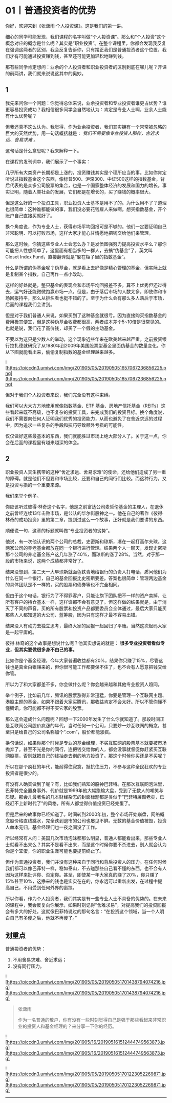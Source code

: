 # 01丨普通投资者的优势

你好，欢迎来到《张潇雨·个人投资课》。这是我们的第一讲。

细心的同学可能发现，我们课程的名字叫做“个人投资课”。那么和“个人投资”这个概念对应的概念是什么呢？其实是“职业投资”。在整个课程里，你都会发现我反复在强调这两者的区别，我会反复告诉你，只有摆正我们是普通投资者这个位置，我们才有可能通过投资赚到钱，甚至还可能更加轻松地赚到钱。

那有些同学肯定想问：业余的个人投资者和职业投资者的区别到底在哪儿呢？开课的前两讲，我们就来说说这其中的奥妙。

## 1

我先来问你一个问题：你觉得总体来说，业余投资者和专业投资者谁更占优势？谁更容易投资成功？我相信很多同学会自然地认为：肯定是专业人士啊，业余人士能有什么优势呢？

但我还真不这么认为。我觉得，作为业余投资者，我们其实拥有一个常常被忽略的巨大的天然优势，用一句话概括就是： *我们不需要像专业投资人那样，舍近求远、舍易求难* 。

这句话是什么意思呢？我来解释一下。

在课程的发刊词中，我们展示了一个事实：

几乎所有大类资产长期都是上涨的，投资赚钱其实是个理所应当的事。比如你肯定听说过指数基金这个东西，像标普500、沪深300、中证500这样的指数基金，背后代表的是众多公司股票的集合，也是一个国家整体经济的发展和国力的增长。事实证明，随着人类社会的发展，它们都是在增长的，买了赚钱的概率很大。

但是这么好的一个投资工具，职业投资人士基本是用不了的。为什么用不了？道理也很简单：这种谁都能做的事，我们没必要花钱雇人来做啊。想买指数基金，开个账户自己直接买就好了。

换个角度说，作为专业人士，获得市场平均回报可是不够的。他们一定要证明自己非常聪明、可以打败市场，这样大家才能心甘情愿地把钱交给他们来管理。

那么这时候，你猜这些专业人士会怎么办？是发愤图强努力提高投资水平么？那你可能把人性想简单了。这里面有相当多的一群人，去搞“伪基金”了，英文叫 Closet Index Fund，直接翻译就是“躲在柜子里的指数基金”。

什么是所谓的伪基金呢？伪基金，就是看上去好像是精心管理的基金，但实际上就是复制某个指数，自己再作一点小改动。

这样的好处就是，整只基金的表现会和市场平均回报差不多，算不上优秀但还过得去，运气好还能微微跑赢市场一点。但是，由于落后市场的人数太多，即使你和市场回报持平，那么从排名看也挺不错的了。至于为什么会有那么多人落后于市场，后面的课程我们会讲到。

但是对于我们普通人来说，如果买到了这种基金就很亏。因为直接购买指数基金的费用极其便宜，但是这种伪基金收费都很高，两者成本差个5~10倍是很常见的。也就是说，我们花了高价钱，却买了一个假的主动基金。

不要以为这只是少数人的举动，这个现象近些年来在欧美越来越严重。之前投资银行拉扎德就研究了从1980年到2009年美国股票型基金里面伪基金的数量变化。你从下图就能看出来，偷偷复制指数的基金经理越来越多。

![https://piccdn3.umiwi.com/img/201905/05/201905051657067236856225.png](https://piccdn3.umiwi.com/img/201905/05/201905051657067236856225.png)

但对于我们个人投资者来说，我们完全没有这种束缚。

我们可以大大方方地使用就像指数基金、ETF 基金、房地产信托基金（REITs）这些看起来既不高级，也不复杂的投资工具，来完成我们的投资目标。换个角度说，我们不需要向任何人证明我们优秀的投资能力，从而也避免了在舍近求远的过程中，因为追求一些复杂的手段和技巧导致额外亏损的可能性。

仅仅做好这些最基本的东西，我们就能胜过市场上绝大部分人了。关于这一点，你会在后面的课程里有越来越深的体会。

## 2

职业投资人天生携带的这种“舍近求远、舍易求难”的使命，还给他们造成了另一重的障碍。就是他们不但要和市场比较，还要和自己的同行们比较。而这种行为，又是投资亏损的一个重要来源。

我们来举个例子。

你应该听过彼得·林奇这个名字，他是之前富达公司麦哲伦基金的主理人，在退休之前曾经连续13年击败市场，是公认的华尔街股神之一。他在自己的著作《彼得·林奇的成功投资》里的第二章，提到过这么一个故事，正好就是我们要讲的东西。

顺便说一句，这章的标题就叫做“专业投资者的劣势”。

他说，有一次他认识的两个公司的总裁，史密斯和琼斯，凑在一起打高尔夫球。这两家公司的养老基金都放在同一个银行进行管理。结果两个人一聊天，发现史密斯那个公司的养老基金账户这几年涨了40%，而琼斯的涨了28%。当然，对于那一段的市场来说，这两个成绩都非常好了。

结果没想到，第二天一大早琼斯就面色铁青地给银行的负责人打电话，质问他们为什么在同一个银行，自己的基金回报比史密斯要差。答案也很简单：管理两边基金的具体团队是不一样的，买的股票和债券等也不完全相同。

但由于这个电话，银行为了不得罪客户，只能让旗下团队把不一样的资产卖掉，让所有客户的持仓基本一样，这样谁都不会有意见了。但这样做的结果就是，由于消灭了不同的声音，买的所有股票和投资产品都要委员会全体通过，最后大家只能买那些人人都知道的大公司、蓝筹股，因为只有这样才最不容易出错。

结果没人有动力去独立思考，最终大家的回报一起回归了平庸。当然这次起码大家是一起平庸的。

彼得·林奇的这个故事是想说什么呢？他其实想说的就是： **很多专业投资者看似专业，但其实要做很多身不由己的事。**

比如你是个基金经理，今年大家普遍收益都有20%，结果你只赚了15%，尽管这钱也是真金白银赚来的，但你很可能工作都要保不住了，也不会有人愿意把钱交给你管。

所以为了和大家都差不多，你会做什么呢？你会越来越和其他专业投资人趋同。

举个例子，比如前几年，腾讯的股票涨得非常迅猛，你要是管理一个互联网主题、港股主题的基金，如果不跟着大家买腾讯，那收益肯定不会太好。所以不管你懂不懂腾讯，你可能都不得不买它家的股票。

那么这会造成什么问题呢？回想一下2000年发生了什么你就知道了。那段时间正是互联网公司股价疯涨的年代，当时任何一个公司，只要炒一炒互联网的概念，甚至只是给自己的公司名称加个“.com”，股价都能涨疯。

换句话说，如果你那个时候是专业的基金经理，不买互联网的股票基本就要被市场抛弃了。甚至不光是你的同行，连把钱交给你的人，都会没事就督促你赶紧买互联网股票，否则就把自己的钱抽走去别的地方投资了。那这个时候你买还是不买呢？

所以在那个疯狂的年代，能耐得住寂寞，抵抗住压力，不参与这种全民狂欢的专业投资者是很少的。

有没有人确实做到了呢？有，比如我们熟知的股神巴菲特。在那次互联网泡沫里，巴菲特完全置身事外，代价就是1999年他大幅跑输大盘，受到了无数人的嘲笑与质疑。那会儿最著名的几本财经杂志的封面标题都是类似于“巴菲特廉颇老矣，已经赶不上新时代了”的风格，所有人都觉得价值投资已经完蛋了。

但是后来的故事你已经知道了。时间转到2000年初，整个市场开始崩盘，网络概念股价格直线跳水，完全跌到退市的公司也屡见不鲜。无数的基金价值被毁，投资人血本无归，基金经理们也一夜之间没了工作。

所以经常有人问：美国几次市场泡沫都那么明显，普通人都能看出来，那些专业人士就看不出来么？其实不是看不出来，而是这个时候你要不杀进去，别人就会认为你是个笨蛋，你的职业生涯可能也要提前终止了。

但作为普通投资者，我们并没有这种来自于同行和背后投资人的压力。在任何时候我们都可以像巴菲特一样，稳如泰山，不去碰那些自己看不懂的东西，也不会有人因为这样来批评你、否定你。甚至，即使某一年大家真的赚了20%，你只赚了15%甚至10%，这挣来的钱也是实实在在的，你永远可以重新出发，在过程中提高自己，不用受到任何外界的裹挟。

所以你看，作为个人投资者，我们其实是有一些专业人士不具备的优势的。在未来的课程中，我会反复向你展示，如果时刻记得“舍难求易”，对提高我们的投资回报会有多大的好处。这就像巴菲特说过的那句名言：“在投资这个领域，当一个人明白自己有多傻之后，他就不再傻了。”

## 划重点

普通投资者的优势：

1. 不用舍易求难、舍近求远；
2. 没有同行压力。

![https://piccdn3.umiwi.com/img/201905/05/201905051701438794074216.jpg](https://piccdn3.umiwi.com/img/201905/05/201905051701438794074216.jpg)

> 张潇雨
> 
> 作为一名普通的散户，你有没有一些时刻觉得自己是强于那些看起来非常职业的投资人和基金经理的？来分享一下你的经历。

![https://piccdn3.umiwi.com/img/201905/16/201905161512444749563873.jpg](https://piccdn3.umiwi.com/img/201905/16/201905161512444749563873.jpg)

![https://piccdn3.umiwi.com/img/201905/05/201905051701223052269871.jpg](https://piccdn3.umiwi.com/img/201905/05/201905051701223052269871.jpg)

---
